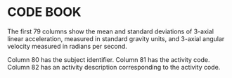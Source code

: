CODE BOOK
=========

The first 79 columns show the mean and standard deviations of 3-axial linear acceleration, measured in standard gravity units, and 3-axial angular velocity measured in radians
 per second.

Column 80 has the subject identifier.
Column 81 has the activity code.
Column 82 has an activity description corresponding to the activity code.



